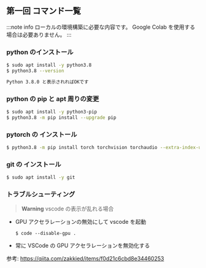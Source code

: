 ## 第一回 コマンド一覧

:::note info
ローカルの環境構築に必要な内容です。
Google Colab を使用する場合は必要ありません。
:::

### python のインストール

```bash
$ sudo apt install -y python3.8
$ python3.8 --version

Python 3.8.0 と表示されればOKです

```

### python の pip と apt 周りの変更

```bash
$ sudo apt install -y python3-pip
$ python3.8 -m pip install --upgrade pip
```

### pytorch の インストール

```bash
$ python3.8 -m pip install torch torchvision torchaudio --extra-index-url https://download.pytorch.org/whl/cpu
```

### git の インストール

```bash
$ sudo apt install -y git
```

### トラブルシューティング

> **Warning** vscode の表示が乱れる場合

- GPU アクセラレーションの無効にして vscode を起動
  ```
  $ code --disable-gpu .
  ```
- 常に VSCode の GPU アクセラレーションを無効化する

参考: https://qiita.com/zakkied/items/f0d21c6cbd8e34460253
